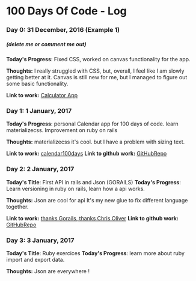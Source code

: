 # 100 Days Of Code - Log

### Day 0:  31 December, 2016 (Example 1)
##### (delete me or comment me out)

**Today's Progress**: Fixed CSS, worked on canvas functionality for the app.

**Thoughts:** I really struggled with CSS, but, overall, I feel like I am slowly getting better at it. Canvas is still new for me, but I managed to figure out some basic functionality.

**Link to work:** [Calculator App](http://www.example.com)

### Day 1:  1 January, 2017 


**Today's Progress**: personal Calendar app for 100 days of code. learn materializecss. Improvement on ruby on rails

**Thoughts:** materializecss it's cool. but I have a problem with sizing text.

**Link to work:** [calendar100days](http://100days.fertec.fr)
**Link to github work:** [GitHubRepo](https://github.com/cyrilferte/calendar100)

### Day 2:  2 January, 2017 

**Today's Title**: First API in rails and Json (GORAILS)
**Today's Progress**: Learn versioning in ruby on rails, learn how a api works. 

**Thoughts:** Json are cool for api It's my new glue to fix different language together.

**Link to work:** [thanks Gorails, thanks Chris Oliver](https://gorails.com/episodes/our-first-api)
**Link to github work:** [GitHubRepo](https://github.com/cyrilferte/weather)

### Day 3:  3 January, 2017 

**Today's Title**: Ruby exercices
**Today's Progress**: learn more about ruby import and export data. 

**Thoughts:** Json are everywhere !
